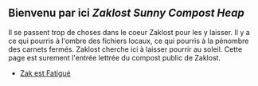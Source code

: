 ## Bienvenu par ici *Zaklost Sunny Compost Heap*

Il se passent trop de choses dans le coeur Zaklost pour les y laisser.
Il y a ce qui pourris à l'ombre des fichiers locaux, ce qui pourris à la pénombre des carnets fermés.
Zaklost cherche ici à laisser pourrir au soleil.
Cette page est surement l'entrée lettrée du compost public de Zaklost.

- [Zak est Fatigué](zakestfatigue.html)

